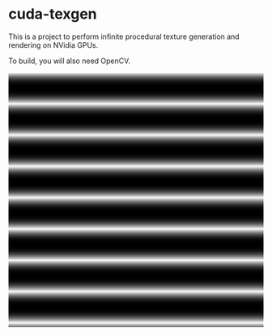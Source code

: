 # cuda-texgen

This is a project to perform infinite procedural texture generation and rendering on NVidia GPUs.

To build, you will also need OpenCV.

![wave sample](samples/waves.png)
